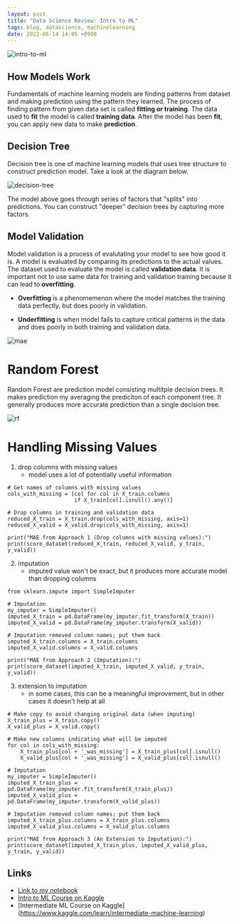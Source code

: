 ```yaml
---
layout: post
title: "Data Science Review: Intro to ML"
tags: blog, datascience, machinelearning
date: 2022-06-14 14:05 +0900
---
```


![intro-to-ml](https://i.imgur.com/j0FQ9Tn.png)

## How Models Work

Fundamentals of machine learning models are finding patterns from dataset and making prediction using the pattern they learned. The process of finding pattern from given data set is called **fitting or training**. The data used to **fit** the model is called **training data**. After the model has been **fit**, you can apply new data to make **prediction**.

## Decision Tree

Decision tree is one of machine learning models that uses tree structure to construct prediction model. Take a look at the diagram below.

![decision-tree](https://i.imgur.com/phyQdr6.png)

The model above goes through series of factors that "splits" into predictions. You can construct "deeper" decision trees by capturing more factors.


## Model Validation

Model validation is a process of evalutating your model to see how good it is. A model is evaluated by comparing its predictions to the actual values. The dataset used to evaluate the model is called **validation data**. It is important not to use same data for training and validation training because it can lead to **overfitting**.

* **Overfitting** is a phenomemenon where the model matches the training data perfectly, but does poorly in validation. 

* **Underfitting** is when model fails to capture critical patterns in the data and does poorly in both training and validation data.

![mae](https://i.imgur.com/8H7FOGm.png)


# Random Forest

Random Forest are prediction model consisting multitple decision trees. It makes prediction my averaging the prediciton of each component tree. It generally produces more accurate prediction than a single decision tree.

![rf](https://i.imgur.com/XW9kBrr.png)


# Handling Missing Values
1) drop columns with missing values
   - model uses a lot of potentially useful information
```   
# Get names of columns with missing values
cols_with_missing = [col for col in X_train.columns
                     if X_train[col].isnull().any()]

# Drop columns in training and validation data
reduced_X_train = X_train.drop(cols_with_missing, axis=1)
reduced_X_valid = X_valid.drop(cols_with_missing, axis=1)

print("MAE from Approach 1 (Drop columns with missing values):")
print(score_dataset(reduced_X_train, reduced_X_valid, y_train, y_valid))
```

2) imputation
   - imputed value won't be exact, but it produces more accurate model than dropping columns

```
from sklearn.impute import SimpleImputer

# Imputation
my_imputer = SimpleImputer()
imputed_X_train = pd.DataFrame(my_imputer.fit_transform(X_train))
imputed_X_valid = pd.DataFrame(my_imputer.transform(X_valid))

# Imputation removed column names; put them back
imputed_X_train.columns = X_train.columns
imputed_X_valid.columns = X_valid.columns

print("MAE from Approach 2 (Imputation):")
print(score_dataset(imputed_X_train, imputed_X_valid, y_train, y_valid))
```

3) extension to imputation
   - in some cases, this can be a meaningful improvement, but in other cases it doesn't help at all

```
# Make copy to avoid changing original data (when imputing)
X_train_plus = X_train.copy()
X_valid_plus = X_valid.copy()

# Make new columns indicating what will be imputed
for col in cols_with_missing:
    X_train_plus[col + '_was_missing'] = X_train_plus[col].isnull()
    X_valid_plus[col + '_was_missing'] = X_valid_plus[col].isnull()

# Imputation
my_imputer = SimpleImputer()
imputed_X_train_plus = pd.DataFrame(my_imputer.fit_transform(X_train_plus))
imputed_X_valid_plus = pd.DataFrame(my_imputer.transform(X_valid_plus))

# Imputation removed column names; put them back
imputed_X_train_plus.columns = X_train_plus.columns
imputed_X_valid_plus.columns = X_valid_plus.columns

print("MAE from Approach 3 (An Extension to Imputation):")
print(score_dataset(imputed_X_train_plus, imputed_X_valid_plus, y_train, y_valid))
```

## Links
* [Link to my notebook](---)
* [Intro to ML Course on Kaggle](https://www.kaggle.com/learn/intro-to-machine-learning)
* [Intermediate ML Course on Kaggle] (https://www.kaggle.com/learn/intermediate-machine-learning)

